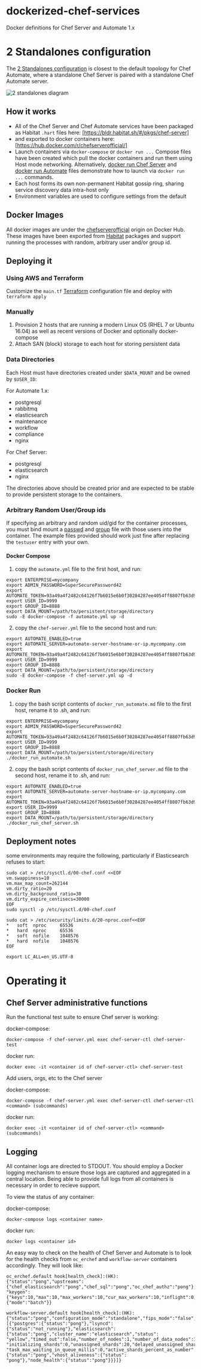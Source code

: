 # dockerized-chef-services
Docker definitions for Chef Server and Automate 1.x

# 2 Standalones configuration

The [2 Standalones configuration](https://github.com/chef-customers/dockerized-chef-services/tree/master/2-standalones) is closest to the default topology for Chef Automate, where a standalone Chef Server is paired with a standalone Chef Automate server.

![2 standalones diagram](https://www.lucidchart.com/publicSegments/view/4f01dc86-c34a-49a9-b619-f3d1056e7a41/image.png)

## How it works

* All of the Chef Server and Chef Automate services have been packaged as Habitat `.hart` files here: [https://bldr.habitat.sh/#/pkgs/chef-server]
 * and exported to docker containers here:  [https://hub.docker.com/r/chefserverofficial/]
* Launch containers via `docker-compose` or `docker run ...`  Compose files have been created which pull the docker containers and run them using Host mode networking. Alternatively, [docker run Chef Server](https://github.com/chef-customers/dockerized-chef-services/tree/master/docker_run_chef_server.md) and [docker run Automate](https://github.com/chef-customers/dockerized-chef-services/tree/master/docker_run_automate.md) files demonstrate how to launch via `docker run ...` commands.
* Each host forms its own non-permanent Habitat gossip ring, sharing service discovery data intra-host only
* Environment variables are used to configure settings from the default

## Docker Images
All docker images are under the [chefserverofficial](https://hub.docker.com/u/chefserverofficial/) origin on Docker Hub.
These images have been exported from [Habitat](http://bldr.habitat.sh/#/origins/chef-server/packages) packages and support running the processes with random, arbitrary user and/or group id.

## Deploying it

### Using AWS and Terraform

Customize the `main.tf` [Terraform](terraform.io) configuration file and deploy with `terraform apply`

### Manually

1. Provision 2 hosts that are running a modern Linux OS (RHEL 7 or Ubuntu 16.04) as well as recent versions of Docker and optionally docker-compose
2. Attach SAN (block) storage to each host for storing persistent data

### Data Directories

Each Host must have directories created under `$DATA_MOUNT` and be owned by `$USER_ID`:

For Automate 1.x:

* postgresql
* rabbitmq
* elasticsearch
* maintenance
* workflow
* compliance
* nginx

For Chef Server:

* postgresql
* elasticsearch
* nginx

The directories above should be created prior and are expected to be stable to provide persistent storage to the containers.

### Arbitrary Random User/Group ids

If specifying an arbitrary and random uid/gid for the container processes,
you must bind mount a [passwd](passwd_example.md) and [group](group_example.md) file with those users into the container.
The example files provided should work just fine after replacing the `testuser` entry with your own.

#### Docker Compose
1. copy the `automate.yml` file to the first host, and run:
```
export ENTERPRISE=mycompany
export ADMIN_PASSWORD=SuperSecurePassword42
export AUTOMATE_TOKEN=93a49a4f2482c64126f7b6015e6b0f30284287ee4054ff8807fb63d9cbd1c506
export USER_ID=9999
export GROUP_ID=8888
export DATA_MOUNT=/path/to/persistent/storage/directory
sudo -E docker-compose -f automate.yml up -d
```
2. copy the `chef-server.yml` file to the second host and run:
```
export AUTOMATE_ENABLED=true
export AUTOMATE_SERVER=automate-server-hostname-or-ip.mycompany.com
export AUTOMATE_TOKEN=93a49a4f2482c64126f7b6015e6b0f30284287ee4054ff8807fb63d9cbd1c506
export USER_ID=9999
export GROUP_ID=8888
export DATA_MOUNT=/path/to/persistent/storage/directory
sudo -E docker-compose -f chef-server.yml up -d
```

### Docker Run
1. copy the bash script contents of `docker_run_automate.md` file to the first host, rename it to .sh, and run:
```
export ENTERPRISE=mycompany
export ADMIN_PASSWORD=SuperSecurePassword42
export AUTOMATE_TOKEN=93a49a4f2482c64126f7b6015e6b0f30284287ee4054ff8807fb63d9cbd1c506
export USER_ID=9999
export GROUP_ID=8888
export DATA_MOUNT=/path/to/persistent/storage/directory
./docker_run_automate.sh
```
2. copy the bash script contents of `docker_run_chef_server.md` file to the second host, rename it to .sh, and run:
```
export AUTOMATE_ENABLED=true
export AUTOMATE_SERVER=automate-server-hostname-or-ip.mycompany.com
export AUTOMATE_TOKEN=93a49a4f2482c64126f7b6015e6b0f30284287ee4054ff8807fb63d9cbd1c506
export USER_ID=9999
export GROUP_ID=8888
export DATA_MOUNT=/path/to/persistent/storage/directory
./docker_run_chef_server.sh
```

## Deployment notes

some environments may require the following, particularly if Elasticsearch refuses to start:
```
sudo cat > /etc/sysctl.d/00-chef.conf <<EOF
vm.swappiness=10
vm.max_map_count=262144
vm.dirty_ratio=20
vm.dirty_background_ratio=30
vm.dirty_expire_centisecs=30000
EOF
sudo sysctl -p /etc/sysctl.d/00-chef.conf

sudo cat > /etc/security/limits.d/20-nproc.conf<<EOF
*   soft  nproc     65536
*   hard  nproc     65536
*   soft  nofile    1048576
*   hard  nofile    1048576
EOF

export LC_ALL=en_US.UTF-8
```


# Operating it

## Chef Server administrative functions

Run the functional test suite to ensure Chef server is working:

docker-compose:

```
docker-compose -f chef-server.yml exec chef-server-ctl chef-server-test
```

docker run:

```
docker exec -it <container id of chef-server-ctl> chef-server-test
```

Add users, orgs, etc to the Chef server

docker-compose:

```
docker-compose -f chef-server.yml exec chef-server-ctl chef-server-ctl <command> (subcommands)
```

docker run:

```
docker exec -it <container id of chef-server-ctl> <command> (subcommands)
```

## Logging
All container logs are directed to STDOUT. You should employ a Docker logging mechanism to ensure those logs are captured and aggregated in a central location. Being able to provide full logs from all containers is necessary in order to recieve support.

To view the status of any container:

docker-compose:

```
docker-compose logs <container name>
```

docker run:

```
docker logs <container id>
```

An easy way to check on the health of Chef Server and Automate is to look for the health checks from `oc_erchef` and `workflow-server` containers accordingly. They will look like:

```
oc_erchef.default hook[health_check]:(HK): {"status":"pong","upstreams":{"chef_elasticsearch":"pong","chef_sql":"pong","oc_chef_authz":"pong"},
"keygen":{"keys":10,"max":10,"max_workers":10,"cur_max_workers":10,"inflight":0,"avail_workers":10,"start_size":0},"indexing":{"mode":"batch"}}
```

```
workflow-server.default hook[health_check]:(HK): {"status":"pong","configuration_mode":"standalone","fips_mode":"false","upstreams":
[{"postgres":{"status":"pong"},"lsyncd":{"status":"not_running"},"elasticsearch":{"status":"pong","cluster_name":"elasticsearch","status":
"yellow","timed_out":false,"number_of_nodes":1,"number_of_data_nodes":1,"active_primary_shards":20,"active_shards":20,"relocating_shards":0,
"initializing_shards":0,"unassigned_shards":20,"delayed_unassigned_shards":0,"number_of_pending_tasks":0,"number_of_in_flight_fetch":0,
"task_max_waiting_in_queue_millis":0,"active_shards_percent_as_number":50.0},"rabbitmq":{"status":"pong","vhost_aliveness":{"status":
"pong"},"node_health":{"status":"pong"}}}]}
```

